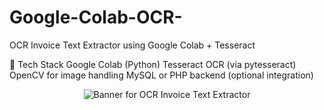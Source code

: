 # Google-Colab-OCR-
 OCR Invoice Text Extractor using Google Colab + Tesseract
 
🔧 Tech Stack
Google Colab (Python)
Tesseract OCR (via pytesseract)
OpenCV for image handling
MySQL or PHP backend (optional integration)

<p align="center">
  <img src="banner2.jpg" alt="Banner for OCR Invoice Text Extractor">
</p>
